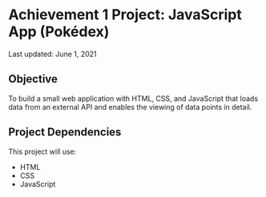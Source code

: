 # Achievement 1 Project: JavaScript App (Pokédex)

Last updated: June 1, 2021

## Objective
To build a small web application with HTML, CSS, and JavaScript that loads data from an external API and enables the viewing of data points in detail.


## Project Dependencies

This project will use:

* HTML
* CSS
* JavaScript
